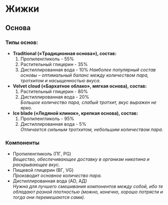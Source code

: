 # Жижки

## Оcнова

### Типы основ:
* **Traditional («Традиционная основа»), состав:**  
  1. Пропиленгликоль       - 55% 
  2. Растительный глицерин - 35% 
  3. Дистиллированная вода - 10% 
  *Наиболее популярный состав основы – оптимальный баланс между количеством пара, тротхитом и насыщенностью вкуса.*  
* **Velvet cloud («Бархатное облако», мягкая основа), состав:**  
  1. Растительный глицерин - 80% 
  2. Дистиллированная вода - 20%  
  *Большое количество пара, слабый тротхит, вкус выражен не ярко.*  
* **Ice blade («Ледяной клинок», крепкая основа), состав:**  
  1. Пропиленгликоль       - 95% 
  2. Дистиллированная вода - 5%  
  *Отличается сильным тротхитом, небольшим количеством пара.*  

### Компоненты
* Пропиленгликоль (ПГ, PG)  
*Вещество, обеспечивающее доставку в организм никотина и раскрывающее вкус.*
* Пищевой глицерин (ВГ, VG)  
*Производит основное количество пара.*
* Дистиллированная вода (AD, АД)  
*Нужна для лучшего смешивания компонентов между собой, ибо те обладают разной плотностью (можно, конечно, хорошо потрясти и тогда они перемешаются сами).*
